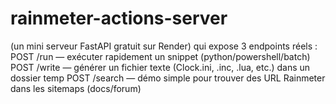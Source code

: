 # rainmeter-actions-server
(un mini serveur FastAPI gratuit sur Render) qui expose 3 endpoints réels :  POST /run — exécuter rapidement un snippet (python/powershell/batch)  POST /write — générer un fichier texte (Clock.ini, .inc, .lua, etc.) dans un dossier temp  POST /search — démo simple pour trouver des URL Rainmeter dans les sitemaps (docs/forum)
